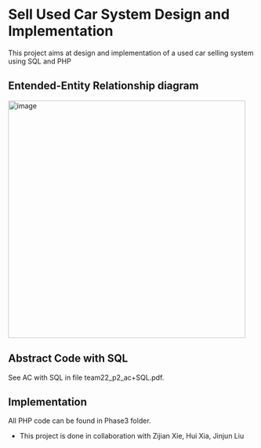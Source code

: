 # Sell Used Car System Design and Implementation

This project aims at design and implementation of a used car selling system using SQL and PHP

## Entended-Entity Relationship diagram

<img width="484" alt="image" src="https://github.com/zchen163/Sell-Used-Car/assets/48006055/075f3958-d6aa-4f09-bbf1-8c0e8573f346">

## Abstract Code with SQL

See AC with SQL in file team22_p2_ac+SQL.pdf. 

## Implementation

All PHP code can be found in Phase3 folder. 

* This project is done in collaboration with Zijian Xie, Hui Xia, Jinjun Liu

